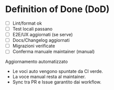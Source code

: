 # Definition of Done (DoD)

- [ ] Lint/format ok
- [ ] Test locali passano
- [ ] E2E/UX aggiornati (se serve)
- [ ] Docs/Changelog aggiornati
- [ ] Migrazioni verificate
- [ ] Conferma manuale maintainer (manual)

Aggiornamento automatizzato

- Le voci auto vengono spuntate da CI verde.
- La voce manual resta al maintainer.
- Sync tra PR e Issue garantito dai workflow.
